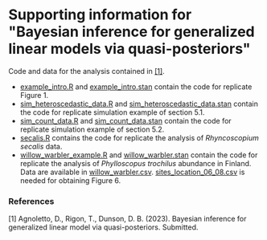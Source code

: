 # Supporting information for "Bayesian inference for generalized linear models via quasi-posteriors"

Code and data for the analysis contained in [[1]](#1).
- [example_intro.R](example_intro.R) and [example_intro.stan](example_intro.stan) contain the code for replicate Figure 1.
- [sim_heteroscedastic_data.R](sim_heteroscedastic_data.R) and [sim_heteroscedastic_data.stan](sim_heteroscedastic_data.stan) contain the code for replicate simulation example of section 5.1.
- [sim_count_data.R](sim_count_data.R) and [sim_count_data.stan](sim_count_data.stan) contain the code for replicate simulation example of section 5.2.
- [secalis.R](secalis.R) contains the code for replicate the analysis of *Rhyncoscopium secalis* data.
- [willow_warbler_example.R](willow_warbler_example.R) and [willow_warbler.stan](willow_warbler.stan) contain the code for replicate the analysis of *Phylloscopus trochilus* abundance in Finland. Data are available in [willow_warbler.csv](willow_warbler.csv). [sites_location_06_08.csv](sites_location_06_08.csv) is needed for obtaining Figure 6.

### References
<a id="1">[1]</a> 
Agnoletto, D., Rigon, T., Dunson, D. B. (2023).
Bayesian inference for generalized linear model via quasi-posteriors.
Submitted.
